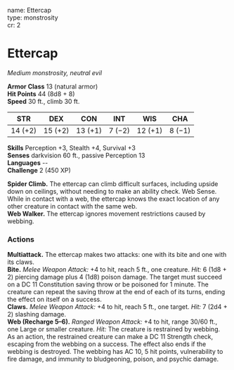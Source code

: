 name: Ettercap    
type: monstrosity    
cr: 2

# Ettercap 
_Medium monstrosity, neutral evil_

**Armor Class** 13 (natural armor)    
**Hit Points** 44 (8d8 + 8)    
**Speed** 30 ft., climb 30 ft.

| STR     | DEX     | CON     | INT     | WIS     | CHA     |
|---------|---------|---------|---------|---------|---------|
| 14 (+2) | 15 (+2) | 13 (+1) | 7 (−2) | 12 (+1) | 8 (−1) |

**Skills** Perception +3, Stealth +4, Survival +3    
**Senses** darkvision 60 ft., passive Perception 13    
**Languages** --    
**Challenge** 2 (450 XP)

**Spider Climb.** The ettercap can climb difficult surfaces, including upside down on ceilings, without needing to make an ability check. Web Sense. While in contact with a web, the ettercap knows the exact location of any other creature in contact with the same web.    
**Web Walker.** The ettercap ignores movement restrictions caused by webbing.

### Actions 
**Multiattack.** The ettercap makes two attacks: one with its bite and one with its claws.    
**Bite.** _Melee Weapon Attack:_ +4 to hit, reach 5 ft., one creature. _Hit:_ 6 (1d8 + 2) piercing damage plus 4 (1d8) poison damage. The target must succeed on a DC 11 Constitution saving throw or be poisoned for 1 minute. The creature can repeat the saving throw at the end of each of its turns, ending the effect on itself on a success.    
**Claws.** _Melee Weapon Attack:_ +4 to hit, reach 5 ft., one target. _Hit:_ 7 (2d4 + 2) slashing damage.    
**Web (Recharge 5–6).** _Ranged Weapon Attack:_ +4 to hit, range 30/60 ft., one Large or smaller creature. _Hit:_ The creature is restrained by webbing. As an action, the restrained creature can make a DC 11 Strength check, escaping from the webbing on a success. The effect also ends if the webbing is destroyed. The webbing has AC 10, 5 hit points, vulnerability to fire damage, and immunity to bludgeoning, poison, and psychic damage.    